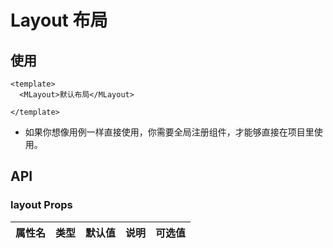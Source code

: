 # Layout 布局





## 使用


<script setup lang="ts">
  
</script>
``` vue
<template>
  <MLayout>默认布局</MLayout>

</template>
```
- 如果你想像用例一样直接使用，你需要全局注册组件，才能够直接在项目里使用。



## API

### layout Props

| 属性名 | 类型 | 默认值| 说明 | 可选值 |
| ----- | ---------------- | --------- | -------- | ----------- |



